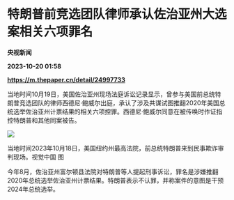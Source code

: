 # 特朗普前竞选团队律师承认佐治亚州大选案相关六项罪名
**央视新闻**

**2023-10-20 01:58**

**https://m.thepaper.cn/detail/24997733**

当地时间10月19日，美国佐治亚州现场法庭诉讼记录显示，曾参与美国前总统特朗普竞选团队的律师西德尼·鲍威尔出庭，承认了涉及共谋试图推翻2020年美国总统选举佐治亚州计票结果的相关六项控罪。西德尼·鲍威尔同意在被传唤时作证指控特朗普和其他同案被告。

![](https://imagecloud.thepaper.cn/thepaper/image/274/880/246.jpg)

当地时间2023年10月18日，美国纽约州最高法院，前总统特朗普来到民事欺诈审判现场。视觉中国 图

今年8月，佐治亚州富尔顿县法院对特朗普等人提起刑事诉讼，罪名是涉嫌推翻2020年总统选举佐治亚州计票结果。特朗普表示不认罪，并称案件的意图是干预2024年总统选举。